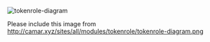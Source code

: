 ![tokenrole-diagram](http://camar.xyz/sites/all/modules/tokenrole/tokenrole-diagram.png)

Please include this image from http://camar.xyz/sites/all/modules/tokenrole/tokenrole-diagram.png
